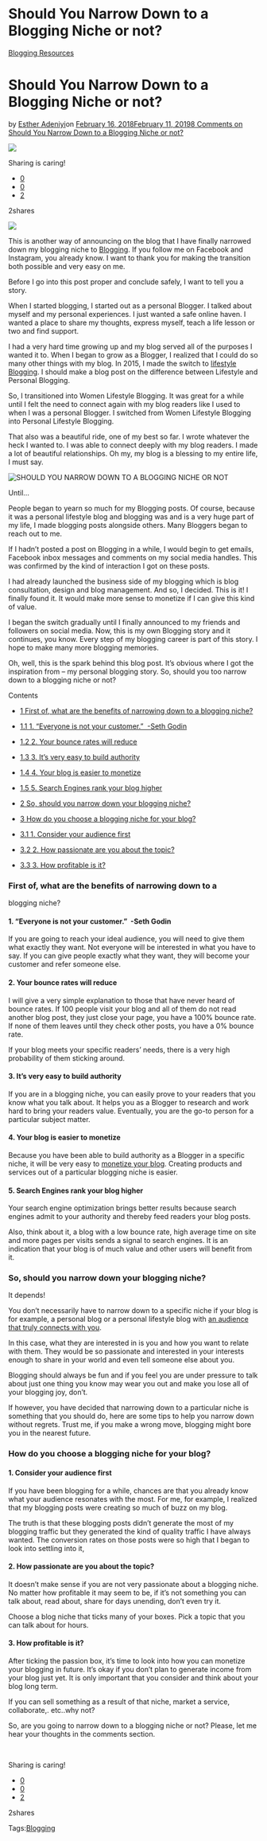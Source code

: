 # Should You Narrow Down to a Blogging Niche or not?

[Blogging Resources](https://estheradeniyi.com/category/blogging-resources/)
# Should You Narrow Down to a Blogging Niche or not?

by [Esther Adeniyi](https://estheradeniyi.com/author/esther-adeniyi/)on [February 16, 2018February 11, 2019](https://estheradeniyi.com/choose-blogging-niche-or-no/)[8 Comments on Should You Narrow Down to a Blogging Niche or not?](https://estheradeniyi.com/choose-blogging-niche-or-no/#comments)

![](images\Bloggingniche.png)

Sharing is caring!

- [0](https://www.facebook.com/sharer/sharer.php?u=https%3A%2F%2Festheradeniyi.com%2Fchoose-blogging-niche-or-no%2F&amp;t=Should%20You%20Narrow%20Down%20to%20a%20Blogging%20Niche%20or%20not%3F)
- [0](https://twitter.com/intent/tweet?text=Should%20You%20Narrow%20Down%20to%20a%20Blogging%20Niche%20or%20not%3F&amp;url=https%3A%2F%2Festheradeniyi.com%2Fchoose-blogging-niche-or-no%2F)
- [2](#)

2shares

[![](images\Bloggingniche.png)](images\Bloggingniche.png)

This is another way of announcing on the blog that I have
 finally narrowed down my blogging niche to [Blogging](https://www.estheradeniyi.com/search/label/Blogging). If you follow me on
 Facebook and Instagram, you already know. I want to thank you for making the
 transition both possible and very easy on me.

Before I go into this post proper and conclude safely, I
 want to tell you a story.

When I started blogging, I started out as a personal
 Blogger. I talked about myself and my personal experiences. I just wanted a
 safe online haven. I wanted a place to share my thoughts, express myself, teach
 a life lesson or two and find support.

I had a very hard time growing up and my blog served all of
 the purposes I wanted it to. When I began to grow as a Blogger, I realized that
 I could do so many other things with my blog. In 2015, I made the switch to
[lifestyle Blogging](https://www.estheradeniyi.com/what-is-lifestyle-blogging). I should make a blog post on the difference between
 Lifestyle and Personal Blogging.

So, I transitioned into Women Lifestyle Blogging. It was
 great for a while until I felt the need to connect again with my blog readers
 like I used to when I was a personal Blogger. I switched from Women Lifestyle Blogging
 into Personal Lifestyle Blogging.

That also was a beautiful ride, one of my best so far. I
 wrote whatever the heck I wanted to. I was able to connect deeply with my blog
 readers. I made a lot of beautiful relationships. Oh my, my blog is a blessing
 to my entire life, I must say.

![SHOULD YOU NARROW DOWN TO A BLOGGING NICHE OR NOT](images\SHOULD-YOU-NARROW-DOWN-TO-A-BLOGGING-NICHE-OR-NOT-.png)

Until&#x2026;

People began to yearn so much for my Blogging posts. Of
 course, because it was a personal lifestyle blog and blogging was and is a very
 huge part of my life, I made blogging posts alongside others. Many Bloggers
 began to reach out to me.

If I hadn&#x2019;t posted a post on Blogging in a while, I would
 begin to get emails, Facebook inbox messages and comments on my social media
 handles. This was confirmed by the kind of interaction I got on these posts.

I had already launched the business side of my blogging
 which is blog consultation, design and blog management. And so, I decided. This
 is it! I finally found it. It would make more sense to monetize if I can give
 this kind of value.

I began the switch gradually until I finally announced to my
 friends and followers on social media. Now, this is my own Blogging story and
 it continues, you know. Every step of my blogging career is part of this story.
 I hope to make many more blogging memories.

Oh, well, this is the spark behind this blog post. It&#x2019;s
 obvious where I got the inspiration from &#x2013; my personal blogging story. So,
 should you too narrow down to a blogging niche or not?

Contents

- [1 First of, what are the benefits of narrowing down to a
blogging niche?](#First_of_what_are_the_benefits_of_narrowing_down_to_a_blogging_niche)
- [1.1 1. &#x201C;Everyone is not your customer.&#x201D;&#xA0; -Seth Godin](#1_Everyone_is_not_your_customer_-Seth_Godin)
- [1.2 2. Your bounce rates will reduce](#2_Your_bounce_rates_will_reduce)
- [1.3 3. It&#x2019;s very easy to build authority](#3_It8217s_very_easy_to_build_authority)
- [1.4 4. Your blog is easier to monetize](#4_Your_blog_is_easier_to_monetize)
- [1.5 5. Search Engines rank your blog higher](#5_Search_Engines_rank_your_blog_higher)

- [2 So, should you narrow down your blogging niche?](#So_should_you_narrow_down_your_blogging_niche)
- [3 How do you choose a blogging niche for your blog?](#How_do_you_choose_a_blogging_niche_for_your_blog)
- [3.1 1. Consider your audience first](#1_Consider_your_audience_first)
- [3.2 2. How passionate are you about the topic?](#2_How_passionate_are_you_about_the_topic)
- [3.3 3. How profitable is it?](#3_How_profitable_is_it)

### First of, what are the benefits of narrowing down to a
 blogging niche?

#### 1. &#x201C;Everyone is not your customer.&#x201D;&#xA0; -Seth Godin

If you are going to reach your ideal audience, you will need
 to give them what exactly they want. Not everyone will be interested in what
 you have to say. If you can give people exactly what they want, they will
 become your customer and refer someone else.

#### 2. Your bounce rates will reduce

I will give a very simple explanation to those that have
 never heard of bounce rates. If 100 people visit your blog and all of them do
 not read another blog post, they just close your page, you have a 100% bounce
 rate. If none of them leaves until they check other posts, you have a 0% bounce
 rate.

If your blog meets your specific readers&#x2019; needs, there is a
 very high probability of them sticking around.

#### 3. It&#x2019;s very easy to build authority

If you are in a blogging niche, you can easily prove to your
 readers that you know what you talk about. It helps you as a Blogger to
 research and work hard to bring your readers value. Eventually, you are the
 go-to person for a particular subject matter.

#### 4. Your blog is easier to monetize

Because you have been able to build authority as a Blogger
 in a specific niche, it will be very easy to [monetize your blog](https://www.estheradeniyi.com/how-do-i-earn-money-as-blogger). Creating
 products and services out of a particular blogging niche is easier.

#### 5. Search Engines rank your blog higher

Your search engine optimization brings better results
 because search engines admit to your authority and thereby feed readers your
 blog posts.

Also, think about it, a blog with a low bounce rate, high
 average time on site and more pages per visits sends a signal to search
 engines. It is an indication that your blog is of much value and other users
 will benefit from it.

### So, should you narrow down your blogging niche?

It depends!

You don&#x2019;t necessarily have to narrow down to a specific
 niche if your blog is for example, a personal blog or a personal lifestyle blog
 with [an audience that truly connects with you](https://www.estheradeniyi.com/how-to-make-people-fall-hopelessly-in).

In this case, what they are interested in is you and how you
 want to relate with them. They would be so passionate and interested in your
 interests enough to share in your world and even tell someone else about you.

Blogging should always be fun and if you feel you are under
 pressure to talk about just one thing you know may wear you out and make you
 lose all of your blogging joy, don&#x2019;t.

If however, you have decided that narrowing down to a
 particular niche is something that you should do, here are some tips to help
 you narrow down without regrets. Trust me, if you make a wrong move, blogging
 might bore you in the nearest future.

### How do you choose a blogging niche for your blog?

#### 1. Consider your audience first

If you have been blogging for a while, chances are that you
 already know what your audience resonates with the most. For me, for example, I
 realized that my blogging posts were creating so much of buzz on my blog.

The truth is that these blogging posts didn&#x2019;t generate the
 most of my blogging traffic but they generated the kind of quality traffic I
 have always wanted. The conversion rates on those posts were so high that I
 began to look into settling into it,

#### 2. How passionate are you about the topic?

It doesn&#x2019;t make sense if you are not very passionate about a
 blogging niche. No matter how profitable it may seem to be, if it&#x2019;s not
 something you can talk about, read about, share for days unending, don&#x2019;t even
 try it.

Choose a blog niche that ticks many of your boxes. Pick a
 topic that you can talk about for hours.

#### 3. How profitable is it?

After ticking the passion box, it&#x2019;s time to look into how
 you can monetize your blogging in future. It&#x2019;s okay if you don&#x2019;t plan to
 generate income from your blog just yet. It is only important that you consider
 and think about your blog long term.

If you can sell something as a result of that niche, market
 a service, collaborate,. etc..why not?

So, are you going to narrow down to a blogging niche or not? Please, let me hear your thoughts in the comments section.

&#xA0;

Sharing is caring!

- [0](https://www.facebook.com/sharer/sharer.php?u=https%3A%2F%2Festheradeniyi.com%2Fchoose-blogging-niche-or-no%2F&amp;t=Should%20You%20Narrow%20Down%20to%20a%20Blogging%20Niche%20or%20not%3F)
- [0](https://twitter.com/intent/tweet?text=Should%20You%20Narrow%20Down%20to%20a%20Blogging%20Niche%20or%20not%3F&amp;url=https%3A%2F%2Festheradeniyi.com%2Fchoose-blogging-niche-or-no%2F)
- [2](#)

2shares

Tags:[Blogging](https://estheradeniyi.com/tag/blogging/)